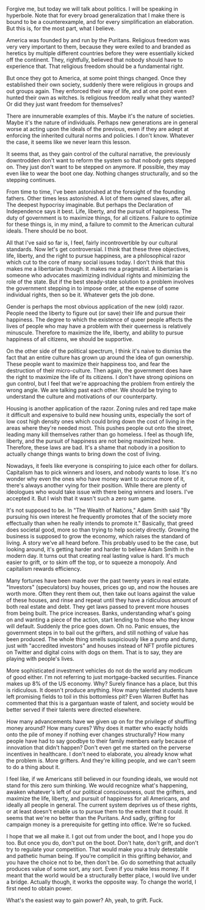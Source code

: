
Forgive me, but today we will talk about politics. I will be speaking in hyperbole. 
Note that for every broad generalization that I make there is bound to be a 
counterexample, and for every simplification an elaboration. But this is, for the most 
part, what I believe.

America was founded by and run by the Puritans. Religious freedom was very very 
important to them, because they were exiled to and branded as heretics by multiple 
different countries before they were essentially kicked off the continent. They, 
rightfully, believed that nobody should have to experience that. That religious freedom 
should be a fundamental right.

But once they got to America, at some point things changed. Once they established their 
own society, suddenly there were religious in groups and out groups again. They 
enforced their way of life, and at one point even hunted their own as witches. Is 
religious freedom really what they wanted? Or did they just want freedom for 
themselves?

There are innumerable examples of this. Maybe it's the nature of societies. Maybe it's 
the nature of individuals. Perhaps new generations are in general worse at acting upon 
the ideals of the previous, even if they are adept at enforcing the inherited cultural 
norms and policies. I don't know. Whatever the case, it seems like we never learn this 
lesson.

It seems that, as they gain control of the cultural narrative, the previously 
downtrodden don't want to reform the system so that nobody gets stepped on. They just 
don't want to be stepped on anymore. If possible, they may even like to wear the boot 
one day. Nothing changes structurally, and so the stepping continues.

From time to time, I've been astonished at the foresight of the founding fathers. Other 
times less astonished. A lot of them owned slaves, after all. The deepest hypocrisy 
imaginable. But perhaps the Declaration of Independence says it best. Life, liberty, 
and the pursuit of happiness. The duty of government is to maximize things, for all 
citizens. Failure to optimize for these things is, in my mind, a failure to commit to 
the American cultural ideals. There should be no boot.


All that I've said so far is, I feel, fairly incontrovertible by our cultural 
standards. Now let's get controversial. I think that these three objectives, life, 
liberty, and the right to pursue happiness, are a philosophical razor which cut to the 
core of many social issues today. I don't think that this makes me a libertarian 
though. It makes me a pragmatist. A libertarian is someone who advocates maximizing 
individual rights and minimizing the role of the state. But if the best steady-state 
solution to a problem involves the government stepping in to impose order, at the 
expense of some individual rights, then so be it. Whatever gets the job done.

Gender is perhaps the most obvious application of the new (old) razor. People need the 
liberty to figure out (or save) their life and pursue their happiness. The degree to 
which the existence of queer people affects the lives of people who may have a problem 
with their queerness is relatively minuscule. Therefore to maximize the life, liberty, 
and ability to pursue happiness of all citizens, we should be supportive.

On the other side of the political spectrum, I think it's naive to dismiss the fact 
that an entire culture has grown up around the idea of gun ownership. These people want 
to maximize their happiness too, and fear the destruction of their micro-culture. Then 
again, the government does have the right to maximize the life of its citizens. I don't 
have strong opinions on gun control, but I feel that we're approaching the problem from 
entirely the wrong angle. We are talking past each other. We should be trying to 
understand the culture and motivations of our counterparty.

Housing is another application of the razor. Zoning rules and red tape make it 
difficult and expensive to build new housing units, especially the sort of low cost 
high density ones which could bring down the cost of living in the areas where they're 
needed most. This pushes people out onto the street, leading many kill themselves 
rather than go homeless. I feel as though life, liberty, and the pursuit of happiness 
are not being maximized here. Therefore, these laws are bad. It's a shame that nobody 
in a position to actually change things wants to bring down the cost of living.

Nowadays, it feels like everyone is conspiring to juice each other for dollars. 
Capitalism has to pick winners and losers, and nobody wants to lose. It's no wonder why 
even the ones who have money want to accrue more of it, there's always another vying 
for their position. While there are plenty of ideologues who would take issue with 
there being winners and losers. I've accepted it. But I wish that it wasn't such a zero 
sum game.

It's not supposed to be. In "The Wealth of Nations," Adam Smith said "By pursuing his 
own interest he frequently promotes that of the society more effectually than when he 
really intends to promote it." Basically, that greed does societal good, more so than 
trying to help society directly. Growing the business is supposed to grow the economy, 
which raises the standard of living. A story we've all heard before. This probably used 
to be the case, but looking around, it's getting harder and harder to believe Adam 
Smith in the modern day. It turns out that creating real lasting value is hard. It's 
much easier to grift, or to skim off the top, or to squeeze a monopoly. And capitalism 
rewards efficiency.

Many fortunes have been made over the past twenty years in real estate. "Investors" 
(speculators) buy houses, prices go up, and now the houses are worth more. Often they 
rent them out, then take out loans against the value of these houses, and rinse and 
repeat until they have a ridiculous amount of both real estate and debt. They get laws 
passed to prevent more houses from being built. The price increases. Banks, 
understanding what's going on and wanting a piece of the action, start lending to those 
who they know will default. Suddenly the price goes down. Oh no. Panic ensues, the 
government steps in to bail out the grifters, and still nothing of value has been 
produced. The whole thing smells suspiciously like a pump and dump, just with 
"accredited investors" and houses instead of NFT profile pictures on Twitter and 
digital coins with dogs on them. That is to say, they are playing with people's lives. 

More sophisticated investment vehicles do not do the world any modicum of good either. 
I'm not referring to just mortgage-backed securities. Finance makes up 8% of the US 
economy. Why? Surely finance has a place, but this is ridiculous. It doesn't produce 
anything. How many talented students have left promising fields to toil in this 
bottomless pit? Even Warren Buffet has commented that this is a gargantuan waste of 
talent, and society would be better served if their talents were directed elsewhere.

How many advancements have we given up on for the privilege of shuffling money around? 
How many cures? Why does it matter who exactly holds onto the pile of money if nothing 
ever changes structurally? How many people have had to say goodbye to their family 
members early because of innovation that didn't happen? Don't even get me started on 
the perverse incentives in healthcare. I don't need to elaborate, you already know what 
the problem is. More grifters. And they're killing people, and we can't seem to do a 
thing about it.

I feel like, if we Americans still believed in our founding ideals, we would not stand 
for this zero sum thinking. We would recognize what's happening, awaken whatever's left 
of our political consciousness, oust the grifters, and maximize the life, liberty, and 
pursuit of happiness for all Americans, and ideally all people in general. The current 
system deprives us of these rights, or at least doesn't enable us to pursue them to the 
extent that it could. It seems that we're no better than the Puritans. And sadly, 
grifting for campaign money is a prerequisite for getting into office. We're so fucked.

I hope that we all make it. I got out from under the boot, and I hope you do too. But 
once you do, don't put on the boot. Don't hate, don't grift, and don't try to regulate 
your competition. That would make you a truly detestable and pathetic human being. If 
you're complicit in this grifting behavior, and you have the choice not to be, then 
don't be. Go do something that actually produces value of some sort, any sort. Even if 
you make less money. If it meant that the world would be a structurally better place, I 
would live under a bridge. Actually though, it works the opposite way. To change the 
world, I first need to obtain power.

What's the easiest way to gain power? Ah, yeah, to grift. Fuck.
